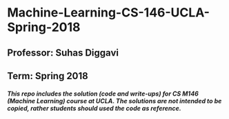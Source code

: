 # Machine-Learning-CS-146-UCLA-Spring-2018

## Professor: Suhas Diggavi
## Term: Spring 2018


##### This repo includes the solution (code and write-ups) for CS M146 (Machine Learning) course at UCLA. The solutions are not intended to be copied, rather students should used the code as reference. 

